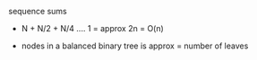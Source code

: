sequence sums
- N + N/2 + N/4 .... 1 = approx 2n = O(n)

- nodes in a balanced binary tree is approx = number of leaves